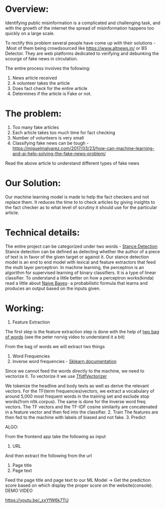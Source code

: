 # Overview:

Identifying public misinformation is a complicated and challenging task, and with the growth of the internet the spread of misinformation happens too quickly on a large scale.

To rectify this problem several people have come up with their solutions -  Most of them being crowdsourced like <https://www.altnews.in/> or BS Detector. They are web platforms dedicated to verifying and debunking the scourge of fake news in circulation.

The entire process involves the following:

1.  News article received
2.  A volunteer takes the article
3.  Does fact check for the entire article
4.  Determines if the article is Fake or not.

# The problem:

1.  Too many fake articles
2.  Each article takes too much time for fact checking
3.  Number of volunteers is very small
4.  Classifying fake news can be tough - https://miguelmalvarez.com/2017/03/23/how-can-machine-learning-and-ai-help-solving-the-fake-news-problem/

Read the above article to understand different types of fake news

# Our Solution:

Our machine learning model is made to help the fact checkers and not replace them. It reduces the time to to check articles by giving insights to the fact checker as to what level of scrutiny it should use for the particular article.

# Technical details:

The entire project can be categorized under two words - [Stance Detection](https://web.stanford.edu/class/cs224n/reports/2754942.pdf)
Stance detection  can be defined as detecting whether the author of a piece of text is in favor of the given target or against it.
Our stance detection model is an end to end model with lexical and feature extractors that feed the multi layer perceptron.
In machine learning, the perceptron is an algorithm for supervised learning of binary classifiers. It is a type of linear classifier.
To understand a little better on how a perceptron works(kinda) read a little about [Naive Bayes](https://en.wikipedia.org/wiki/Naive_Bayes_classifier)- a probabilistic formula that learns and produces an output based on the inputs given.

# Working:

1.  Feature Extraction

The first step is the feature extraction step is done with the help of [two bag of words](https://www.youtube.com/watch?v=T1O3ikmTEdA) (see the peter norvig video to understand it a bit)

From the bag of words we will extract two things

1.  Word Frequencies
2.  Inverse word frequencies - [Sklearn documentation](http://scikit-learn.org/stable/modules/feature_extraction.html)

Since we cannot feed the words directly to the machine, we need to vectorize it. To vectorize it we use [TfidfVectorizer](http://scikit-learn.org/stable/modules/generated/sklearn.feature_extraction.text.TfidfVectorizer.html)

We tokenize the headline and body texts as well as derive the relevant vectors. For the TF(term frequencies)vectors, we extract a vocabulary of around 5,000 most frequent words in the training set and exclude stop words(from nltk.corpus).
The same is done for the Inverse word freq vectors.
The TF vectors and the TF-IDF cosine similarity are concatenated in a feature vector and then fed into the classifier.
2\. Train
The features are then fed to the machine with labels of biased and not fake.
3\. Predict

ALGO:

From the frontend app take the following as input

1.  URL

And then extract the following from the url

1.  Page title
2.  Page text

Feed the page title and page text to our ML Model ->
Get the prediction score based on which display the proper score on the website(console).
DEMO VIDEO

https://youtu.be/_xxYfW6k7TU